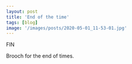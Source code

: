 ```yaml
---
layout: post
title: 'End of the time'
tags: [blog]
image: '/images/posts/2020-05-01_11-53-01.jpg'
---
```


FIN

Brooch for the end of times.
